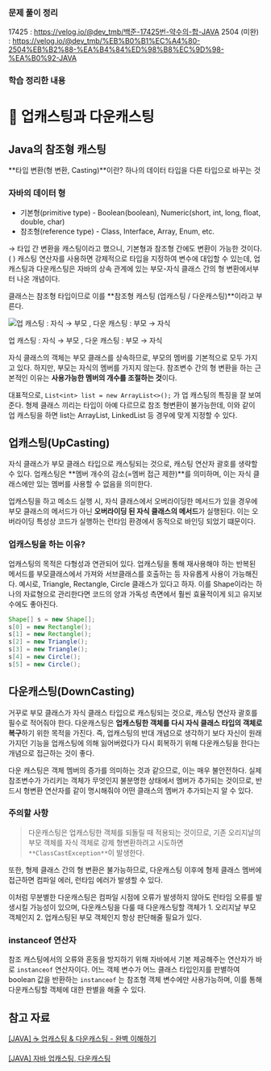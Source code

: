 ### 문제 풀이 정리
17425 : https://velog.io/@dev_tmb/백준-17425번-약수의-합-JAVA
2504 (미완) : https://velog.io/@dev_tmb/%EB%B0%B1%EC%A4%80-2504%EB%B2%88-%EA%B4%84%ED%98%B8%EC%9D%98-%EA%B0%92-JAVA 


### 학습 정리한 내용

# 📍 업캐스팅과 다운캐스팅
## Java의 참조형 캐스팅

**타입 변환(형 변환, Casting)**이란? 하나의 데이터 타입을 다른 타입으로 바꾸는 것

### 자바의 데이터 형

- 기본형(primitive type) - Boolean(boolean), Numeric(short, int, long, float, double, char)
- 참조형(reference type) - Class, Interface, Array, Enum, etc.

→ 타입 간 변환을 캐스팅이라고 했으니, 기본형과 참조형 간에도 변환이 가능한 것이다. ( ) 캐스팅 연산자를 사용하면 강제적으로 타입을 지정하여 변수에 대입할 수 있는데, 업캐스팅과 다운캐스팅은 자바의 상속 관계에 있는 부모-자식 클래스 간의 형 변환에서부터 나온 개념이다. 

클래스는 참조형 타입이므로 이를 **참조형 캐스팅 (업캐스팅 / 다운캐스팅)**이라고 부른다.

![업 캐스팅 : 자식 → 부모 ,  다운 캐스팅 : 부모 → 자식](https://s3-us-west-2.amazonaws.com/secure.notion-static.com/9fdf5db8-ca02-4bb4-86dc-cdb2462ae21f/Untitled.png)

업 캐스팅 : 자식 → 부모 ,  다운 캐스팅 : 부모 → 자식

자식 클래스의 객체는 부모 클래스를 상속하므로, 부모의 멤버를 기본적으로 모두 가지고 있다. 하지만, 부모는 자식의 멤버를 가지지 않는다. 참조변수 간의 형 변환을 하는 근본적인 이유는 **사용가능한 멤버의 개수를 조절하는 것**이다. 

대표적으로, `List<int> list = new ArrayList<>();` 가 업 캐스팅의 특징을 잘 보여준다. 형제 클래스 끼리는 타입이 아예 다르므로 참조 형변환이 불가능한데, 이와 같이 업 캐스팅을 하면 list는 ArrayList, LinkedList 등 경우에 맞게 지정할 수 있다.

## 업캐스팅(UpCasting)

자식 클래스가 부모 클래스 타입으로 캐스팅되는 것으로, 캐스팅 연산자 괄호를 생략할 수 있다. 업캐스팅은 **멤버 개수의 감소(=멤버 접근 제한)**를 의미하며, 이는 자식 클래스에만 있는 멤버를 사용할 수 없음을 의미한다. 

업캐스팅을 하고 메소드 실행 시, 자식 클래스에서 오버라이딩한 메서드가 있을 경우에 부모 클래스의 메서드가 아닌 **오버라이딩 된 자식 클래스의 메서드**가 실행된다. 이는 오버라이딩 특성상 코드가 실행하는 런타임 환경에서 동적으로 바인딩 되었기 떄문이다. 

### 업캐스팅을 하는 이유?

업캐스팅의 목적은 다형성과 연관되어 있다. 업캐스팅을 통해 재사용해야 하는 반복된 메서드를 부모클래스에서 가져와 서브클래스를 호출하는 등 자유롭게 사용이 가능해진다. 예시로, Triangle, Rectangle, Circle 클래스가 있다고 하자. 이를 Shape이라는 하나의 자료형으로 관리한다면 코드의 양과 가독성 측면에서 훨씬 효율적이게 되고 유지보수에도 좋아진다. 

```java
Shape[] s = new Shape[];
s[0] = new Rectangle();
s[1] = new Rectangle();
s[2] = new Triangle();
s[3] = new Triangle();
s[4] = new Circle();
s[5] = new Circle();
```

## 다운캐스팅(DownCasting)

거꾸로 부모 클래스가 자식 클래스 타입으로 캐스팅되는 것으로, 캐스팅 연산자 괄호를 필수로 적어줘야 한다. 다운캐스팅은 **업캐스팅한 객체를 다시 자식 클래스 타입의 객체로 복구**하기 위한 목적을 가진다. 즉, 업캐스팅의 반대 개념으로 생각하기 보다 자신이 원래 가지던 기능을 업캐스팅에 의해 잃어버렸다가 다시 회복하기 위해 다운캐스팅을 한다는 개념으로 접근하는 것이 좋다. 

다운 캐스팅은 객체 멤버의 증가를 의미하는 것과 같으므로, 이는 매우 불안전하다. 실제 참조변수가 가리키는 객체가 무엇인지 불분명한 상태에서 멤버가 추가되는 것이므로, 반드시 형변환 연산자를 같이 명시해줘야 어떤 클래스의 멤버가 추가되는지 알 수 있다. 

### 주의할 사항

> 다운캐스팅은 업캐스팅한 객체를 되돌릴 때 적용되는 것이므로, 기존 오리지날의 부모 객체를 자식 객체로 강제 형변환하려고 시도하면 `**ClassCastException**`이 발생한다.
> 

또한, 형제 클래스 간의 형 변환은 불가능하므로, 다운캐스팅 이후에 형제 클래스 멤버에 접근하면 컴파일 에러, 런타임 에러가 발생할 수 있다. 

이처럼 무분별한 다운캐스팅은 컴파일 시점에 오류가 발생하지 않아도 런타임 오류를 발생시킬 가능성이 있으며, 다운캐스팅을 다룰 때 다운캐스팅할 객체가 1. 오리지날 부모 객체인지  2. 업캐스팅된 부모 객체인지  항상 판단해줄 필요가 있다.

### instanceof 연산자

참조 캐스팅에서의 오류와 혼동을 방지하기 위해 자바에서 기본 제공해주는 연산자가 바로 `instanceof` 연산자이다. 어느 객체 변수가 어느 클래스 타입인지를 판별하여 boolean 값을 반환하는 `instanceof` 는 참조형 객체 변수에만 사용가능하며, 이를 통해 다운캐스팅할 객체에 대한 판별을 해줄 수 있다. 

## 참고 자료

[[JAVA] ☕ 업캐스팅 & 다운캐스팅 - 완벽 이해하기](https://inpa.tistory.com/entry/JAVA-%E2%98%95-%EC%97%85%EC%BA%90%EC%8A%A4%ED%8C%85-%EB%8B%A4%EC%9A%B4%EC%BA%90%EC%8A%A4%ED%8C%85-%ED%95%9C%EB%B0%A9-%EC%9D%B4%ED%95%B4%ED%95%98%EA%B8%B0)

[[JAVA] 자바 업캐스팅, 다운캐스팅](https://yoon-ve.tistory.com/entry/JAVA-%EC%97%85%EC%BA%90%EC%8A%A4%ED%8C%85-%EB%8B%A4%EC%9A%B4%EC%BA%90%EC%8A%A4%ED%8C%85)
